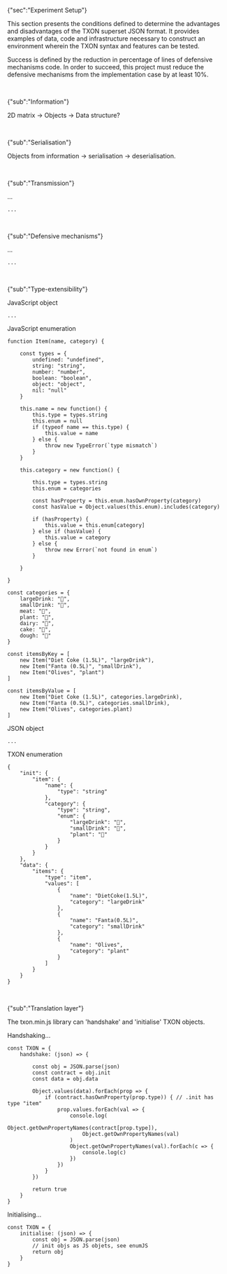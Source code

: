 {"sec":"Experiment Setup"}

This section presents the conditions defined to determine the advantages and disadvantages of the TXON superset JSON format. It provides examples of data, code and infrastructure necessary to construct an environment wherein the TXON syntax and features can be tested.

Success is defined by the reduction in percentage of lines of defensive mechanisms code. In order to succeed, this project must reduce the defensive mechanisms from the implementation case by at least 10%.

<br>

{"sub":"Information"}

2D matrix -> Objects -> Data structure?

<br>

{"sub":"Serialisation"}

Objects from information -> serialisation -> deserialisation.

<br>

{"sub":"Transmission"}

...

```
...
```

<br>

{"sub":"Defensive mechanisms"}

...

```
...
```

<br>

{"sub":"Type-extensibility"}

JavaScript object

```
...
```

JavaScript enumeration

```
function Item(name, category) {

    const types = {
        undefined: "undefined",
        string: "string",
        number: "number",
        boolean: "boolean",
        object: "object",
        nil: "null"
    }

    this.name = new function() {
        this.type = types.string
        this.enum = null
        if (typeof name == this.type) {
            this.value = name
        } else {
            throw new TypeError(`type mismatch`)
        }
    }

    this.category = new function() {

        this.type = types.string
        this.enum = categories

        const hasProperty = this.enum.hasOwnProperty(category)
        const hasValue = Object.values(this.enum).includes(category)

        if (hasProperty) {
            this.value = this.enum[category]
        } else if (hasValue) {
            this.value = category
        } else {
            throw new Error(`not found in enum`)
        }

    }

}

const categories = {
    largeDrink: "🍺",
    smallDrink: "🥤",
    meat: "🥩",
    plant: "🌱",
    dairy: "🧀",
    cake: "🍪",
    dough: "🍞"
}

const itemsByKey = [
    new Item("Diet Coke (1.5L)", "largeDrink"),
    new Item("Fanta (0.5L)", "smallDrink"),
    new Item("Olives", "plant")
]

const itemsByValue = [
    new Item("Diet Coke (1.5L)", categories.largeDrink),
    new Item("Fanta (0.5L)", categories.smallDrink),
    new Item("Olives", categories.plant)
]
```

JSON object

```
...
```

TXON enumeration

```
{
    "init": {
        "item": {
            "name": {
                "type": "string"
            },
            "category": {
                "type": "string",
                "enum": {
                    "largeDrink": "🍺",
                    "smallDrink": "🥤",
                    "plant": "🌱"
                }
            }
        }
    },
    "data": {
        "items": {
            "type": "item",
            "values": [
                {
                    "name": "DietCoke(1.5L)",
                    "category": "largeDrink"
                },
                {
                    "name": "Fanta(0.5L)",
                    "category": "smallDrink"
                },
                {
                    "name": "Olives",
                    "category": "plant"
                }
            ]
        }
    }
}
```

<br>

{"sub":"Translation layer"}

The txon.min.js library can 'handshake' and 'initialise' TXON objects.

Handshaking...

```
const TXON = {
    handshake: (json) => {

        const obj = JSON.parse(json)
        const contract = obj.init
        const data = obj.data

        Object.values(data).forEach(prop => {
            if (contract.hasOwnProperty(prop.type)) { // .init has type "item"
                prop.values.forEach(val => {
                    console.log(
                        Object.getOwnPropertyNames(contract[prop.type]),
                        Object.getOwnPropertyNames(val)
                    )
                    Object.getOwnPropertyNames(val).forEach(c => {
                        console.log(c)
                    })
                })
            }
        })

        return true
    }
}
```

Initialising...

```
const TXON = {
    initialise: (json) => {
        const obj = JSON.parse(json)
        // init objs as JS objets, see enumJS
        return obj
    }
}
```

<br>
